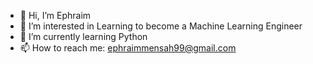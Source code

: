 - 👋 Hi, I’m Ephraim  
- 👀 I’m interested in Learning to become a Machine Learning Engineer
- 🌱 I’m currently learning Python
- 📫 How to reach me: ephraimmensah99@gmail.com

<!---
greatnessmensah/greatnessmensah is a ✨ special ✨ repository because its `README.md` (this file) appears on your GitHub profile.
You can click the Preview link to take a look at your changes.
--->
